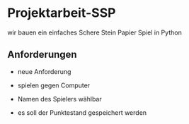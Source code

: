 # Projektarbeit-SSP
wir bauen ein einfaches Schere Stein Papier Spiel in Python

## Anforderungen

- neue Anforderung

- spielen gegen Computer
- Namen des Spielers wählbar
- es soll der Punktestand gespeichert werden
